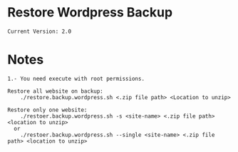 # Restore Wordpress Backup

    Current Version: 2.0

# Notes
    
    1.- You need execute with root permissions.

    Restore all website on backup:
        ./restore.backup.wordpress.sh <.zip file path> <Location to unzip>
        
    Restore only one website:
        ./restoer.backup.wordpress.sh -s <site-name> <.zip file path> <location to unzip>
      or
        ./restoer.backup.wordpress.sh --single <site-name> <.zip file path> <location to unzip>